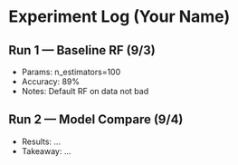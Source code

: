 # Experiment Log (Your Name)

## Run 1 — Baseline RF (9/3)
- Params: n_estimators=100
- Accuracy: 89%
- Notes: Default RF on data not bad

## Run 2 — Model Compare (9/4)
- Results: ...
- Takeaway: ...
